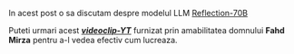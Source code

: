 In acest post o sa discutam despre modelul LLM [Reflection-70B](https://www.unite.ai/ro/reflection-70b-llm-with-self-correcting-cognition-and-leading-performance/)

Puteti urmari acest [***videoclip-YT***](https://www.youtube.com/watch?v=jZtR7SIEcZs) furnizat prin amabilitatea domnului **Fahd Mirza** pentru a-l vedea efectiv cum lucreaza.
